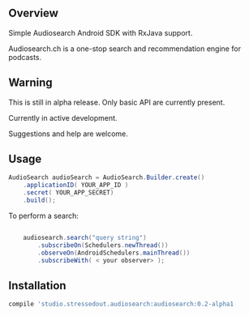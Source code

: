 
## Overview

Simple Audiosearch Android SDK with RxJava support.

Audiosearch.ch is a one-stop search and recommendation engine for podcasts.

## Warning

This is still in alpha release. Only basic API are currently present.

Currently in active development.

Suggestions and help are welcome.

## Usage

```java
AudioSearch audioSearch = AudioSearch.Builder.create()
    .applicationID( YOUR_APP_ID )
    .secret( YOUR_APP_SECRET)
    .build();
```

To perform a search:
```java

    audiosearch.search("query string")
        .subscribeOn(Schedulers.newThread())
        .observeOn(AndroidSchedulers.mainThread())
        .subscribeWith( < your observer> );

```



## Installation

```groovy
compile 'studio.stressedout.audiosearch:audiosearch:0.2-alpha1
```


